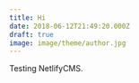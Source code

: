 ```yaml
---
title: Hi
date: 2018-06-12T21:49:20.000Z
draft: true
image: image/theme/author.jpg
---
```

Testing NetlifyCMS.
